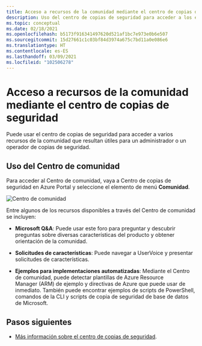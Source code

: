 ```yaml
---
title: Acceso a recursos de la comunidad mediante el centro de copias de seguridad
description: Uso del centro de copias de seguridad para acceder a los ejemplos de plantillas, scripts y solicitudes de características
ms.topic: conceptual
ms.date: 02/18/2021
ms.openlocfilehash: b5173f916341497620d521af1bc7e973e0b6e507
ms.sourcegitcommit: 15d27661c1c03bf84d3974a675c7bd11a0e086e6
ms.translationtype: HT
ms.contentlocale: es-ES
ms.lasthandoff: 03/09/2021
ms.locfileid: "102506278"
---
```

# <a name="access-community-resources-using-backup-center"></a>Acceso a recursos de la comunidad mediante el centro de copias de seguridad

Puede usar el centro de copias de seguridad para acceder a varios recursos de la comunidad que resultan útiles para un administrador o un operador de copias de seguridad.

## <a name="using-community-hub"></a>Uso del Centro de comunidad

Para acceder al Centro de comunidad, vaya a Centro de copias de seguridad en Azure Portal y seleccione el elemento de menú **Comunidad**.

![Centro de comunidad](./media/backup-center-community/backup-center-community-hub.png)

Entre algunos de los recursos disponibles a través del Centro de comunidad se incluyen:

- **Microsoft Q&A**: Puede usar este foro para preguntar y descubrir preguntas sobre diversas características del producto y obtener orientación de la comunidad.

- **Solicitudes de características**: Puede navegar a UserVoice y presentar solicitudes de características.

- **Ejemplos para implementaciones automatizadas**: Mediante el Centro de comunidad, puede detectar plantillas de Azure Resource Manager (ARM) de ejemplo y directivas de Azure que puede usar de inmediato. También puede encontrar ejemplos de scripts de PowerShell, comandos de la CLI y scripts de copia de seguridad de base de datos de Microsoft.

## <a name="next-steps"></a>Pasos siguientes

- [Más información sobre el centro de copias de seguridad](backup-center-overview.md).
